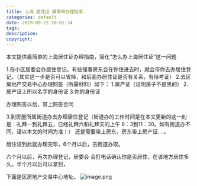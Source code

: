 ```yaml
---
title: 上海 居住证 最简单办理指南
categories: default
date: 2019-09-22 20:01:34
tags:
description:
copyright:
---
```

本文提供最简单的上海居住证办理指南，简化“怎么办上海居住证”这一问题
<!-- more -->
1.在小区居委会办居住登记。有些懂事房东会在你住进去时，就会带你去办居住登记。（其实这一步是否可以省掉，和后面办居住证是否有关系，有待考证）
2.去区房地产交易中心办理网签（所需材料）如下：
        1.房产证（证明房子不是黑的）
        2.房产证上所以名字的身份证
        3.你的身份证

办理网签以后，带上网签合同

3.到房屋所属街道办去办理居住登记（街道办的工作时间是在本文更新的这一刻是：礼拜一到礼拜五，已经礼拜六和礼拜天的上午 8：3到11：30。如有街道办不同，请以本文的时间为准！）
    还是需要带上房东，房东带上房产证....。

居住证到此就办理完毕，6个月以后，去街道办取。

六个月以后，再次办理登记，居委会 会打电话确认你是否居住，在该地方居住多久。半个月以后可以拿到，

下面是区房地产交易中心地址。
![image.png](https://upload-images.jianshu.io/upload_images/4319370-2ddf3726924afa49.png?imageMogr2/auto-orient/strip%7CimageView2/2/w/1240)

